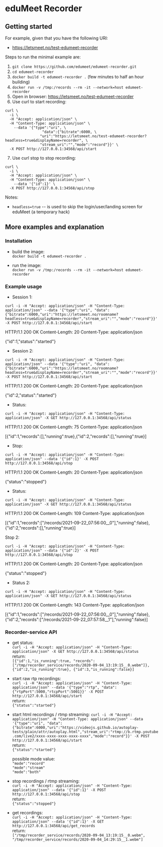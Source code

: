 # eduMeet Recorder

## Getting started

For example, given that you have the following URI:
 * https://letsmeet.no/test-edumeet-recorder

Steps to run the minimal example are:

  1. `git clone https://github.com/edumeet/edumeet-recorder.git`
  2. `cd edumeet-recorder`
  3. `docker build -t edumeet-recorder .` (few minutes to half an hour building)
  4. `docker run -v /tmp:/records --rm -it --network=host edumeet-recorder`
  5. Open in browser: https://letsmeet.no/test-edumeet-recorder
  6. Use curl to start recording:
```
curl \
  -i \
  -H "Accept: application/json" \
  -H "Content-Type: application/json" \
    --data '{"type":"uri", \
                 "data":{"bitrate":6000, \
                "uri":"https://letsmeet.no/test-edumeet-recorder?headless=true&displayName=recorder", \
                "stream_uri":"","mode":"record"}}' \
  -X POST http://127.0.0.1:34568/api/start
```
  7. Use curl stop to stop recording:
```
curl \
  -i \
  -H "Accept: application/json" \
  -H "Content-Type: application/json" \
    --data '{"id":1}' \
  -X POST http://127.0.0.1:34568/api/stop
```

Notes:
 * `headless=true` -- is used to skip the login/user/landing screen for eduMeet (a temporary hack)

## More examples and explanation

### Installation

- build the image:  
`docker build -t edumeet-recorder .`

- run the image:  
`docker run -v /tmp:/records --rm -it --network=host edumeet-recorder`

### Example usage

- Session 1:

`curl -i -H "Accept: application/json" -H "Content-Type: application/json" --data '{"type":"uri", "data":{"bitrate":6000,"uri":"https://letsmeet.no/roomname?headless=true&displayName=recorder","stream_uri":"","mode":"record"}}' -X POST http://127.0.0.1:34568/api/start`

HTTP/1.1 200 OK
Content-Length: 20
Content-Type: application/json

{"id":1,"status":"started"}

- Session 2:

`curl -i -H "Accept: application/json" -H "Content-Type: application/json" --data '{"type":"uri", "data":{"bitrate":6000,"uri":"https://letsmeet.no/roomname?headless=true&displayName=recorder","stream_uri":"","mode":"record"}}' -X POST http://127.0.0.1:34568/api/start`  

HTTP/1.1 200 OK
Content-Length: 20
Content-Type: application/json

{"id":2,"status":"started"}

- Status:

`curl -i -H "Accept: application/json" -H "Content-Type: application/json" -X GET http://127.0.0.1:34568/api/status`  

HTTP/1.1 200 OK
Content-Length: 75
Content-Type: application/json

[{"id":1,"records":[],"running":true},{"id":2,"records":[],"running":true}]

- Stop:

`curl -i -H "Accept: application/json" -H "Content-Type: application/json" --data '{"id":1}' -X POST http://127.0.0.1:34568/api/stop`  

HTTP/1.1 200 OK
Content-Length: 20
Content-Type: application/json

{"status":"stopped"}

- Status:

`curl -i -H "Accept: application/json" -H "Content-Type: application/json" -X GET http://127.0.0.1:34568/api/status`  

HTTP/1.1 200 OK
Content-Length: 109
Content-Type: application/json

[{"id":1,"records":["/records/2021-09-22_07:56:00__0"],"running":false},{"id":2,"records":[],"running":true}]

Stop 2:

`curl -i -H "Accept: application/json" -H "Content-Type: application/json" --data '{"id":2}' -X POST http://127.0.0.1:34568/api/stop`  

HTTP/1.1 200 OK
Content-Length: 20
Content-Type: application/json

{"status":"stopped"}

- Status 2:

`curl -i -H "Accept: application/json" -H "Content-Type: application/json" -X GET http://127.0.0.1:34568/api/status`  

HTTP/1.1 200 OK
Content-Length: 143
Content-Type: application/json

[{"id":1,"records":["/records/2021-09-22_07:56:00__0"],"running":false},{"id":2,"records":["/records/2021-09-22_07:57:58__1"],"running":false}]

### Recorder-service API

- get status:  
`curl -i -H "Accept: application/json" -H "Content-Type: application/json" -X GET http://127.0.0.1:34568/api/status`  
return:  
`[{"id":1,"is_running":true, "records":["/tmp/recorder_service/records/2020-09-04_13:19:15__0.webm"]}, {"id":2,"is_running":true}, {"id":3,"is_running":false}]`


- start raw rtp recordings:  
`curl -i -H "Accept: application/json" -H "Content-Type: application/json" --data '{"type":"rtp", "data":{"rtpPort":5000,"rtcpPort":5001}}' -X POST http://127.0.0.1:34568/api/start`  
return:  
`{"status":"started"}`

- start html recordings / rtmp streaming:
`curl -i -H "Accept: application/json" -H "Content-Type: application/json" --data '{"type":"uri", "data":{"bitrate":6000,"uri":"https://videojs.github.io/autoplay-tests/plain/attr/autoplay.html","stream_uri":"rtmp://b.rtmp.youtube.com/live2/xxxx-xxxx-xxxx-xxxx-xxxx","mode":"record"}}' -X POST http://127.0.0.1:34568/api/start`  
return:  
`{"status":"started"}`  

    
  possible mode value:  
  `"mode":"record"`  
  `"mode":"stream"`  
  `"mode":"both"`  
  

- stop recordings / rtmp streaming:  
`curl -i -H "Accept: application/json" -H "Content-Type: application/json" --data '{"id":1}' -X POST http://127.0.0.1:34568/api/stop`  
return:  
`{"status":"stopped"}`


- get recordings:  
`curl -i -H "Accept: application/json" -H "Content-Type: application/json" --data '{"id":1}' -X GET http://127.0.0.1:34568/api/get_records`  
return:  
`["/tmp/recorder_service/records/2020-09-04_13:19:15__0.webm", "/tmp/recorder_service/records/2020-09-04_14:29:15__1.webm"]`

